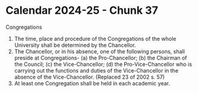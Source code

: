 # Calendar 2024-25 - Chunk 37

<!-- Chunk tokens: 123, Enriched tokens: 124 -->

Congregations
1. The time, place and procedure of the Congregations of the whole University shall be determined by the Chancellor.
2. The Chancellor, or in his absence, one of the following persons, shall preside at Congregations-
(a) the Pro-Chancellor;
(b) the Chairman of the Council;
(c) the Vice-Chancellor;
(d) the Pro-Vice-Chancellor who is carrying out the functions and duties of the Vice-Chancellor in the absence of the Vice-Chancellor. (Replaced 23 of 2002 s. 57)
3. At least one Congregation shall be held in each academic year.